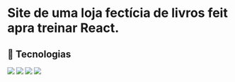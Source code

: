 # <h1>Site de uma loja fectícia de livros feit apra treinar React.</h1>

## 🚀 Tecnologias
<div>
  <img src="https://img.shields.io/badge/HTML-239120?style=for-the-badge&logo=html5&logoColor=white">
  <img src="https://img.shields.io/badge/CSS-239120?&style=for-the-badge&logo=css3&logoColor=white">
  <img src="https://img.shields.io/badge/JavaScript-F7DF1E?style=for-the-badge&logo=javascript&logoColor=black">
  <img src="https://img.shields.io/badge/React-20232A?style=for-the-badge&logo=react&logoColor=61DAFB">
</div>
<!-- ## Tecnologias utilizadas durante o curso
* JavaScript
 -->
<!-- ## Tecnologias utilizadas no projeto
* HTML
* CSS --

<h3 align="center">Tela para desktop</h3>
<div align="center">
  <img src="https://github.com/DeangellesES/meu_portifolio-HTML-CSS-JavaScript/blob/main/Layout%20desktop.png" width="1000">
</div>
